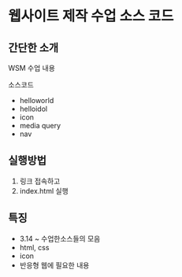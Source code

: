 # 웹사이트 제작 수업 소스 코드
## 간단한 소개
WSM 수업 내용

소스코드
- helloworld
- helloidol
- icon
- media query
- nav
## 실행방법
1. 링크 접속하고
2. index.html 실행
## 특징
- 3.14 ~ 수업한소스들의 모음
- html, css
- icon
- 반응형 웹에 필요한 내용